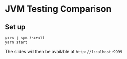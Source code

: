 # JVM Testing Comparison

## Set up

```
yarn | npm install
yarn start
```

The slides will then be available at `http://localhost:9999`

